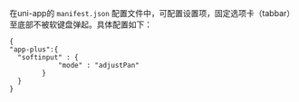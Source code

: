 在uni-app的 `manifest.json` 配置文件中，可配置设置项，固定选项卡（tabbar）至底部不被软键盘弹起。具体配置如下：

```
{
"app-plus":{
  "softinput" : {
            "mode" : "adjustPan"
        }
  }
}
```

